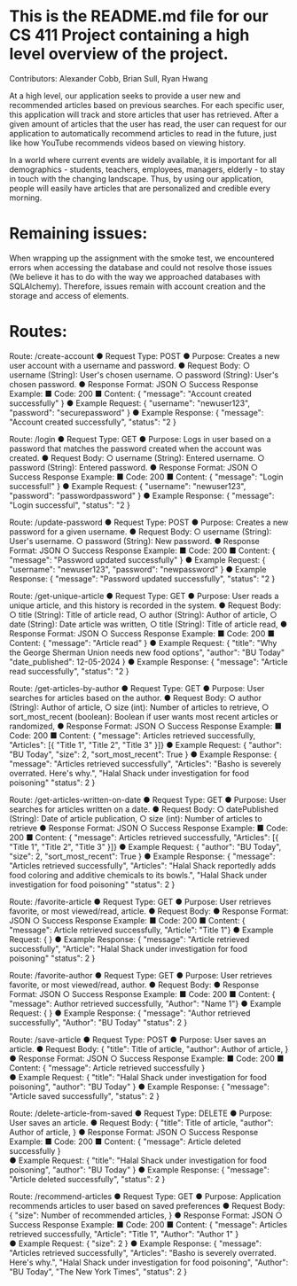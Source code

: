 # This is the README.md file for our CS 411 Project containing a high level overview of the project. 

Contributors: Alexander Cobb, Brian Sull, Ryan Hwang

At a high level, our application seeks to provide a user new and recommended articles based on previous searches. For each specific user, this application will track and store articles that user has retrieved. After a given amount of articles that the user has read, the user can request for our application to automatically recommend articles to read in the future, just like how YouTube recommends videos based on viewing history. 

In a world where current events are widely available, it is important for all demographics - students, teachers, employees, managers, elderly - to stay in touch with the changing landscape. Thus, by using our application, people will easily have articles that are personalized and credible every morning. 

# Remaining issues:

When wrapping up the assignment with the smoke test, we encountered errors when accessing the database and could not resolve those issues (We believe it has to do with the way we approached databases with SQLAlchemy). Therefore, issues remain with account creation and the storage and access of elements.
    
# Routes: 

Route: /create-account
    ● Request Type: POST
    ● Purpose: Creates a new user account with a username and password.
    ● Request Body:
        ○ username (String): User's chosen username.
        ○ password (String): User's chosen password.
    ● Response Format: JSON
        ○ Success Response Example:
            ■ Code: 200
            ■ Content: { "message": "Account created successfully" }
    ● Example Request:
        {
        "username": "newuser123",
        "password": "securepassword"
        }
    ● Example Response:
        {
        "message": "Account created successfully",
        "status": "2
        }

Route: /login
    ● Request Type: GET
    ● Purpose: Logs in user based on a password that matches the password created when the account was created.
    ● Request Body:
        ○ username (String): Entered username.
        ○ password (String): Entered password.
    ● Response Format: JSON
        ○ Success Response Example:
            ■ Code: 200
            ■ Content: { "message": "Login successful!" }
    ● Example Request:
        {
        "username": "newuser123",
        "password": "passwordpassword"
        }
    ● Example Response:
        {
        "message": "Login successful",
        "status": "2
        }

Route: /update-password
    ● Request Type: POST
    ● Purpose: Creates a new password for a given username.
    ● Request Body:
        ○ username (String): User's username.
        ○ password (String): New password.
    ● Response Format: JSON
        ○ Success Response Example:
            ■ Code: 200
            ■ Content: { "message": "Password updated successfully" }
    ● Example Request:
        {
        "username": "newuser123",
        "password": "newpassword"
        }
    ● Example Response:
        {
        "message": "Password updated successfully",
        "status": "2
        }

Route: /get-unique-article
    ● Request Type: GET
    ● Purpose: User reads a unique article, and this history is recorded in the system.
    ● Request Body:
        ○ title (String): Title of article read,
        ○ author (String): Author of article,
        ○ date (String): Date article was written,
        ○ title (String): Title of article read,
    ● Response Format: JSON
        ○ Success Response Example:
            ■ Code: 200
            ■ Content: { "message": "Article read" }
    ● Example Request:
        {
        "title": "Why the George Sherman Union needs new food options",
        "author": "BU Today"
        "date_published": 12-05-2024
        }
    ● Example Response:
        {
        "message": "Article read successfully",
        "status": "2
        }

Route: /get-articles-by-author
    ● Request Type: GET
    ● Purpose: User searches for articles based on the author.
    ● Request Body:
        ○ author (String): Author of article,
        ○ size (int): Number of articles to retrieve,
        ○ sort_most_recent (boolean): Boolean if user wants most recent articles or randomized,
    ● Response Format: JSON
        ○ Success Response Example:
            ■ Code: 200
            ■ Content: { "message": Articles retrieved successfully,
                            "Articles": [{ "Title 1", "Title 2", "Title 3" }]}
    ● Example Request:
        {
        "author": "BU Today",
        "size": 2,
        "sort_most_recent": True
        }
    ● Example Response:
        {
        "message": "Articles retrieved successfully",
        "Articles": "Basho is severely overrated. Here's why.", "Halal Shack under investigation for food poisoning"
        "status": 2
        }

Route: /get-articles-written-on-date
    ● Request Type: GET
    ● Purpose: User searches for articles written on a date.
    ● Request Body:
        ○ datePublished (String):  Date of article publication,
        ○ size (int):  Number of articles to retrieve
    ● Response Format: JSON
        ○ Success Response Example:
            ■ Code: 200
            ■ Content: { "message": Articles retrieved successfully,
                            "Articles": [{ "Title 1", "Title 2", "Title 3" }]}
    ● Example Request:
        {
        "author": "BU Today",
        "size": 2,
        "sort_most_recent": True
        }
    ● Example Response:
        {
        "message": "Articles retrieved successfully",
        "Articles": "Halal Shack reportedly adds food coloring and additive chemicals to its bowls.", "Halal Shack under investigation for food poisoning"
        "status": 2
        }

Route: /favorite-article
    ● Request Type: GET
    ● Purpose: User retrieves favorite, or most viewed/read, article.
    ● Request Body:
    ● Response Format: JSON
        ○ Success Response Example:
            ■ Code: 200
            ■ Content: { "message": Article retrieved successfully,
                            "Article": "Title 1"}
    ● Example Request:
        {
        }
    ● Example Response:
        {
        "message": "Article retrieved successfully",
        "Article": "Halal Shack under investigation for food poisoning"
        "status": 2
        }

Route: /favorite-author
    ● Request Type: GET
    ● Purpose: User retrieves favorite, or most viewed/read, author.
    ● Request Body:
    ● Response Format: JSON
        ○ Success Response Example:
            ■ Code: 200
            ■ Content: { "message": Author retrieved successfully,
                            "Author": "Name 1"}
    ● Example Request:
        {
        }
    ● Example Response:
        {
        "message": "Author retrieved successfully",
        "Author": "BU Today"
        "status": 2
        }

Route: /save-article
    ● Request Type: POST
    ● Purpose: User saves an article.
    ● Request Body:
        {
            "title": Title of article,
            "author": Author of article,
            }
    ● Response Format: JSON
        ○ Success Response Example:
            ■ Code: 200
            ■ Content: { "message": Article retrieved successfully
                                }   
    ● Example Request:
        {
            "title": "Halal Shack under investigation for food poisoning",
            "author": "BU Today"
        }
    ● Example Response:
        {
        "message": "Article saved successfully",
        "status": 2
        }

Route: /delete-article-from-saved
    ● Request Type: DELETE
    ● Purpose: User saves an article.
    ● Request Body:
        {
            "title": Title of article,
            "author": Author of article,
            }
    ● Response Format: JSON
        ○ Success Response Example:
            ■ Code: 200
            ■ Content: { "message": Article deleted successfully
                                }   
    ● Example Request:
        {
            "title": "Halal Shack under investigation for food poisoning",
            "author": "BU Today"
        }
    ● Example Response:
        {
        "message": "Article deleted successfully",
        "status": 2
        }

Route: /recommend-articles
    ● Request Type: GET
    ● Purpose: Application recommends articles to user based on saved preferences
    ● Request Body:
        {
            "size": Number of recommended articles,
            }
    ● Response Format: JSON
        ○ Success Response Example:
            ■ Code: 200
            ■ Content: { "message": Articles retrieved successfully,
                         "Article": "Title 1",
                         "Author": "Author 1"
                                }   
    ● Example Request:
        {
            "size": 2
        }
    ● Example Response:
        {
        "message": "Articles retrieved successfully",
        "Articles": "Basho is severely overrated. Here's why.", "Halal Shack under investigation for food poisoning",
        "Author": "BU Today", "The New York Times",
        "status": 2
        }


